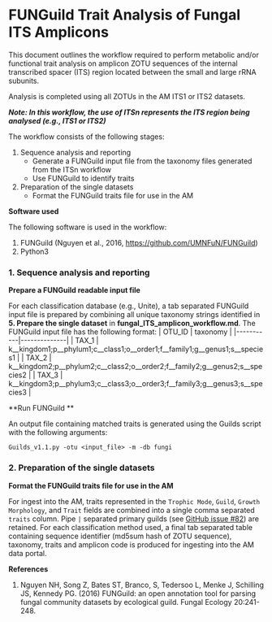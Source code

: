 # FUNGuild Trait Analysis of Fungal ITS Amplicons

This document outlines the workflow required to perform metabolic and/or functional trait analysis on amplicon ZOTU sequences of the internal transcribed spacer (ITS) region located between the small and large rRNA subunits.

Analysis is completed using all ZOTUs in the AM ITS1 or ITS2 datasets.

***Note: In this workflow, the use of ITSn represents the ITS region being analysed (e.g., ITS1 or ITS2)***

The workflow consists of the following stages:

1. Sequence analysis and reporting
    - Generate a FUNGuild input file from the taxonomy files generated from the ITSn workflow
    - Use FUNGuild to identify traits
2. Preparation of the single datasets
    - Format the FUNGuild traits file for use in the AM

**Software used**

The following software is used in the workflow:

1. FUNGuild (Nguyen et al., 2016, https://github.com/UMNFuN/FUNGuild) 
2. Python3

### 1. Sequence analysis and reporting

**Prepare a FUNGuild readable input file**

For each classification database (e.g., Unite), a tab separated FUNGuild input file is prepared by combining all unique taxonomy strings identified in **5. Prepare the single dataset** in **fungal_ITS_amplicon_workflow.md**. The FUNGuild input file has the following format:
| OTU_ID | taxonomy |
|-----------|--------------|
| TAX_1 | k__kingdom1;p__phylum1;c__class1;o__order1;f__family1;g__genus1;s__species1 |
| TAX_2 | k__kingdom2;p__phylum2;c__class2;o__order2;f__family2;g__genus2;s__species2 |
| TAX_3 | k__kingdom3;p__phylum3;c__class3;o__order3;f__family3;g__genus3;s__species3 |


**Run FUNGuild **

An output file containing matched traits is generated using the Guilds script with the following arguments:

    Guilds_v1.1.py -otu <input_file> -m -db fungi

### 2. Preparation of the single datasets

**Format the FUNGuild traits file for use in the AM**

For ingest into the AM, traits represented in the `Trophic Mode`, `Guild`, `Growth Morphology`, and `Trait` fields are combined into a single comma separated `traits` column. Pipe `|` separated primary guilds (see [GitHub issue #82]( https://github.com/UMNFuN/FUNGuild/issues/82)) are retained. For each classification method used, a final tab separated table containing sequence identifier (md5sum hash of ZOTU sequence), taxonomy, traits and amplicon code is produced for ingesting into the AM data portal.

**References**
1. Nguyen NH, Song Z, Bates ST, Branco, S, Tedersoo L, Menke J, Schilling JS, Kennedy PG. (2016) FUNGuild: an open annotation tool for parsing fungal community datasets by ecological guild. Fungal Ecology 20:241-248.
